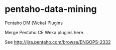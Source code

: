 # pentaho-data-mining
Pentaho DM (Weka) Plugins

Merge Pentaho CE Weka plugins here.

See http://jira.pentaho.com/browse/ENGOPS-2332
